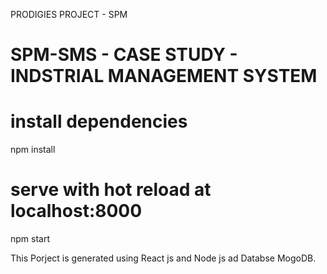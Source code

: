 PRODIGIES PROJECT - SPM
# SPM-SMS - CASE STUDY - INDSTRIAL MANAGEMENT SYSTEM

# install dependencies
npm install

# serve with hot reload at localhost:8000
npm start

This Porject is generated using React js and Node js ad Databse MogoDB.
